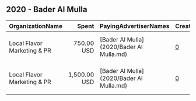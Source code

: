 ## 2020 - Bader Al Mulla 
|OrganizationName|Spent|PayingAdvertiserNames|CreativeUrls|Impressions|Genders|AgeBrackets|CountryCodes|BillingAddresses|CandidateBallotInformation|
|:---|---:|:---|:---|---:|:---|:---|:---|:---|:---|
|Local Flavor Marketing & PR|750.00 USD|[Bader Al Mulla](2020/Bader Al Mulla.md)|[0](https://www.snap.com/political-ads/asset/cef0ea898dd99b9544da1d80a36dfb3a186106eaf5a87eebb27662c7cd7c6de6?mediaType=jpg)|703,540|||kuwait|"Mohammad Thunayyan Al-Ghanem St,Salhiya,00000,KW"|Bader Al Mulla|
|Local Flavor Marketing & PR|1,500.00 USD|[Bader Al Mulla](2020/Bader Al Mulla.md)|[0](https://www.snap.com/political-ads/asset/cef0ea898dd99b9544da1d80a36dfb3a186106eaf5a87eebb27662c7cd7c6de6?mediaType=jpg)|1,298,781|||kuwait|"Mohammad Thunayyan Al-Ghanem St,Salhiya,00000,KW"|Bader Al Mulla|
